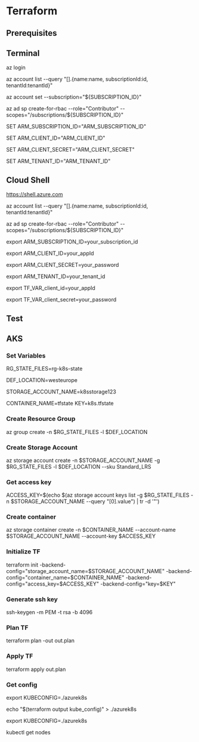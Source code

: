 # Terraform

## Prerequisites
## Terminal

az login

az account list --query "[].{name:name, subscriptionId:id, tenantId:tenantId}"

az account set --subscription="${SUBSCRIPTION_ID}"  

az ad sp create-for-rbac --role="Contributor" --scopes="/subscriptions/${SUBSCRIPTION_ID}"

SET ARM_SUBSCRIPTION_ID="ARM_SUBSCRIPTION_ID"

SET ARM_CLIENT_ID="ARM_CLIENT_ID"

SET ARM_CLIENT_SECRET="ARM_CLIENT_SECRET"

SET ARM_TENANT_ID="ARM_TENANT_ID"

## Cloud Shell

https://shell.azure.com

az account list --query "[].{name:name, subscriptionId:id, tenantId:tenantId}"

az ad sp create-for-rbac --role="Contributor" --scopes="/subscriptions/${SUBSCRIPTION_ID}"

export ARM_SUBSCRIPTION_ID=your_subscription_id

export ARM_CLIENT_ID=your_appId

export ARM_CLIENT_SECRET=your_password

export ARM_TENANT_ID=your_tenant_id

export TF_VAR_client_id=your_appId

export TF_VAR_client_secret=your_password


## Test

## AKS

### Set Variables

RG_STATE_FILES=rg-k8s-state

DEF_LOCATION=westeurope

STORAGE_ACCOUNT_NAME=k8sstorage123

CONTAINER_NAME=tfstate
KEY=k8s.tfstate


### Create Resource Group

az group create -n $RG_STATE_FILES -l $DEF_LOCATION

### Create Storage Account
az storage account create -n $STORAGE_ACCOUNT_NAME -g $RG_STATE_FILES -l $DEF_LOCATION --sku Standard_LRS

### Get access key
ACCESS_KEY=$(echo $(az storage account keys list -g $RG_STATE_FILES -n $STORAGE_ACCOUNT_NAME --query "[0].value") | tr -d '"')

### Create container
az storage container create -n $CONTAINER_NAME --account-name $STORAGE_ACCOUNT_NAME --account-key $ACCESS_KEY

### Initialize TF
terraform init -backend-config="storage_account_name=$STORAGE_ACCOUNT_NAME" -backend-config="container_name=$CONTAINER_NAME" -backend-config="access_key=$ACCESS_KEY" -backend-config="key=$KEY"

### Generate ssh key

ssh-keygen -m PEM -t rsa -b 4096

### Plan TF
terraform plan -out out.plan

### Apply TF
terraform apply out.plan

### Get config
export KUBECONFIG=./azurek8s

echo "$(terraform output kube_config)" > ./azurek8s

export KUBECONFIG=./azurek8s


kubectl get nodes